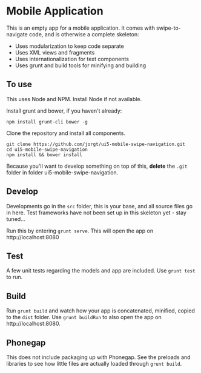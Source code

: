# Mobile Application 

This is an empty app for a mobile application. It comes with swipe-to-navigate code, and is otherwise a complete skeleton:

- Uses modularization to keep code separate
- Uses XML views and fragments
- Uses internationalization for text components
- Uses grunt and build tools for minifying and building

## To use

This uses Node and NPM. Install Node if not available. 

Install grunt and bower, if you haven't already:

```
npm install grunt-cli bower -g
```

Clone the repository and install all components.

```
git clone https://github.com/jorgt/ui5-mobile-swipe-navigation.git 
cd ui5-mobile-swipe-navigation
npm install && bower install
```

Because you'll want to develop something on top of this, **delete** the `.git` folder in folder ui5-mobile-swipe-navigation. 

## Develop

Developments go in the `src` folder, this is your base, and all source files go in here. Test frameworks have not been set up in this skeleton yet - stay tuned...

Run this by entering `grunt serve`. This will open the app on http://localhost:8080

## Test
A few unit tests regarding the models and app are included. Use `grunt test` to run.

## Build

Run `grunt build` and watch how your app is concatenated, minified, copied to the `dist` folder. Use `grunt buildRun` to also open the app on http://localhost:8080.

## Phonegap 

This does not include packaging up with Phonegap. See the preloads and libraries to see how little files are actually loaded through `grunt build`. 
